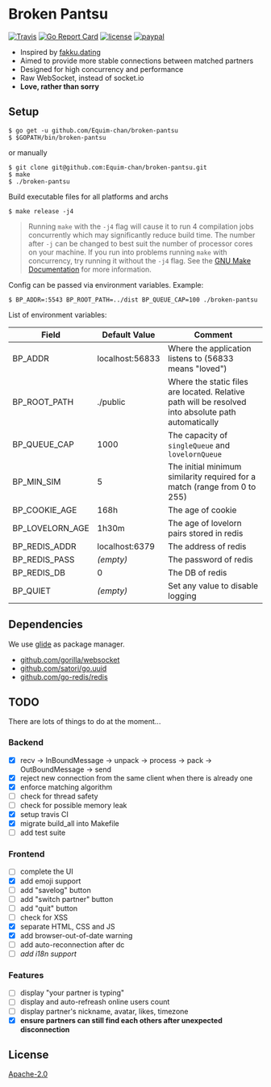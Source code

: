 # Broken Pantsu
[![Travis](https://img.shields.io/travis/Equim-chan/broken-pantsu.svg)](https://travis-ci.org/Equim-chan/broken-pantsu)
[![Go Report Card](https://goreportcard.com/badge/github.com/Equim-chan/broken-pantsu)](https://goreportcard.com/report/github.com/Equim-chan/broken-pantsu)
[![license](https://img.shields.io/badge/License-Apache--2.0-blue.svg)](https://github.com/Equim-chan/broken-pantsu/blob/master/LICENSE)
[![paypal](https://img.shields.io/badge/paypal-gratuity-3480a1.svg?logo=data:image%2Fsvg%2Bxml%3Bbase64%2CPHN2ZyB4bWxucz0iaHR0cDovL3d3dy53My5vcmcvMjAwMC9zdmciIHZpZXdCb3g9IjAgMCAxMDAwIDEwMDAiPjxwYXRoIGZpbGw9InJnYigyMjAsMjIwLDIyMCkiIGQ9Ik04ODYuNiwzMDUuM2MtNDUuNywyMDMuMS0xODcsMzEwLjMtNDA5LjYsMzEwLjNoLTc0LjFsLTUxLjUsMzI2LjloLTYybC0zLjIsMjEuMWMtMi4xLDE0LDguNiwyNi40LDIyLjYsMjYuNGgxNTguNWMxOC44LDAsMzQuNy0xMy42LDM3LjctMzIuMmwxLjUtOGwyOS45LTE4OS4zbDEuOS0xMC4zYzIuOS0xOC42LDE4LjktMzIuMiwzNy43LTMyLjJoMjMuNWMxNTMuNSwwLDI3My43LTYyLjQsMzA4LjktMjQyLjdDOTIxLjYsNDA2LjgsOTE2LjcsMzQ4LjYsODg2LjYsMzA1LjN6Ii8%2BPHBhdGggZmlsbD0icmdiKDIyMCwyMjAsMjIwKSIgZD0iTTc5MS45LDgzLjlDNzQ2LjUsMzIuMiw2NjQuNCwxMCw1NTkuNSwxMEgyNTVjLTIxLjQsMC0zOS44LDE1LjUtNDMuMSwzNi44TDg1LDg1MWMtMi41LDE1LjksOS44LDMwLjIsMjUuOCwzMC4ySDI5OWw0Ny4zLTI5OS42bC0xLjUsOS40YzMuMi0yMS4zLDIxLjQtMzYuOCw0Mi45LTM2LjhINDc3YzE3NS41LDAsMzEzLTcxLjIsMzUzLjItMjc3LjVjMS4yLTYuMSwyLjMtMTIuMSwzLjEtMTcuOEM4NDUuMSwxODIuOCw4MzMuMiwxMzAuOCw3OTEuOSw4My45TDc5MS45LDgzLjl6Ii8%2BPC9zdmc%2B)](https://www.paypal.me/Equim)

* Inspired by [fakku.dating](https://fakku.dating/)
* Aimed to provide more stable connections between matched partners
* Designed for high concurrency and performance
* Raw WebSocket, instead of socket.io
* __Love, rather than sorry__

## Setup
```console
$ go get -u github.com/Equim-chan/broken-pantsu
$ $GOPATH/bin/broken-pantsu
```
or manually
```console
$ git clone git@github.com:Equim-chan/broken-pantsu.git
$ make
$ ./broken-pantsu
```
Build executable files for all platforms and archs
```console
$ make release -j4
```
> Running `make` with the `-j4` flag will cause it to run 4 compilation jobs concurrently which may significantly reduce build time. The number after `-j` can be changed to best suit the number of processor cores on your machine. If you run into problems running `make` with concurrency, try running it without the `-j4` flag. See the [GNU Make Documentation](https://www.gnu.org/software/make/manual/html_node/Parallel.html) for more information.

Config can be passed via environment variables. Example:
```console
$ BP_ADDR=:5543 BP_ROOT_PATH=../dist BP_QUEUE_CAP=100 ./broken-pantsu
```
List of environment variables:

| Field | Default Value | Comment |
| ----    | -------    | --- |
| BP_ADDR | localhost:56833 | Where the application listens to (56833 means "loved") |
| BP_ROOT_PATH | ./public | Where the static files are located. Relative path will be resolved into absolute path automatically |
| BP_QUEUE_CAP | 1000 | The capacity of `singleQueue` and `lovelornQueue` |
| BP_MIN_SIM | 5 | The initial minimum similarity required for a match (range from 0 to 255) |
| BP_COOKIE_AGE | 168h | The age of cookie |
| BP_LOVELORN_AGE | 1h30m | The age of lovelorn pairs stored in redis |
| BP_REDIS_ADDR | localhost:6379 | The address of redis |
| BP_REDIS_PASS | _(empty)_ | The password of redis |
| BP_REDIS_DB | 0 | The DB of redis |
| BP_QUIET | _(empty)_ | Set any value to disable logging |

## Dependencies
We use [glide](https://github.com/Masterminds/glide) as package manager.
* [github.com/gorilla/websocket](https://github.com/gorilla/websocket)
* [github.com/satori/go.uuid](https://github.com/satori/go.uuid)
* [github.com/go-redis/redis](https://github.com/go-redis/redis)

## TODO
There are lots of things to do at the moment...

### Backend
* [x] recv -> InBoundMessage -> unpack -> process -> pack -> OutBoundMessage -> send
* [x] reject new connection from the same client when there is already one
* [x] enforce matching algorithm
* [ ] check for thread safety
* [ ] check for possible memory leak
* [x] setup travis CI
* [x] migrate build_all into Makefile
* [ ] add test suite

### Frontend
* [ ] complete the UI
* [x] add emoji support
* [ ] add "savelog" button
* [ ] add "switch partner" button
* [ ] add "quit" button
* [ ] check for XSS
* [x] separate HTML, CSS and JS
* [x] add browser-out-of-date warning
* [ ] add auto-reconnection after dc
* [ ] _add i18n support_

### Features
* [ ] display "your partner is typing"
* [ ] display and auto-refreash online users count
* [ ] display partner's nickname, avatar, likes, timezone
* [x] __ensure partners can still find each others after unexpected disconnection__

## License
[Apache-2.0](https://github.com/Equim-chan/broken-pantsu/blob/master/LICENSE)